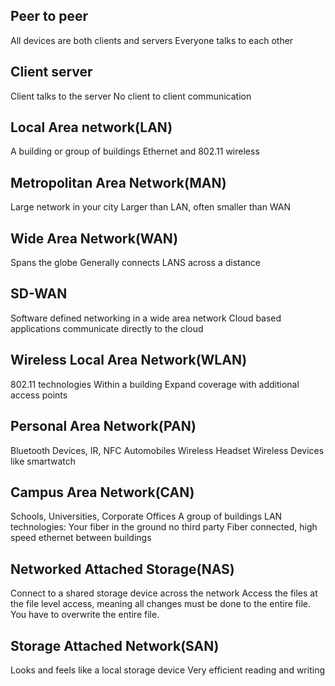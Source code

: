 ## Peer to peer
All devices are both clients and servers
Everyone talks to each other

## Client server
Client talks to the server
No client to client communication

## Local Area network(LAN)
A building or group of buildings
Ethernet and 802.11 wireless

## Metropolitan Area Network(MAN)
Large network in your city
Larger than LAN, often smaller than WAN

## Wide Area Network(WAN)
Spans the globe
Generally connects LANS across a distance

## SD-WAN
Software defined networking in a wide area network
Cloud based applications communicate directly to the cloud

## Wireless Local Area Network(WLAN)
802.11 technologies
Within a building
Expand coverage with additional access points

## Personal Area Network(PAN)
Bluetooth Devices, IR, NFC
Automobiles
Wireless Headset
Wireless Devices like smartwatch

## Campus Area Network(CAN)
Schools, Universities, Corporate Offices
A group of buildings
LAN technologies:
Your fiber in the ground no third party
Fiber connected, high speed ethernet between buildings

## Networked Attached Storage(NAS)
Connect to a shared storage device across the network
Access the files at the file level access, meaning all changes must be done to the entire file.  You have to overwrite the entire file.

## Storage Attached Network(SAN)
Looks and feels like a local storage device
Very efficient reading and writing